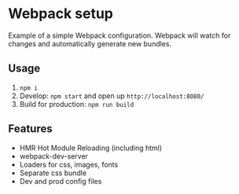 # Webpack setup

Example of a simple Webpack configuration. Webpack will watch for changes and automatically generate new bundles.

## Usage

1. `npm i`
2. Develop: `npm start` and open up `http://localhost:8080/`
3. Build for production: `npm run build`

## Features
+ HMR Hot Module Reloading (including html)
+ webpack-dev-server
+ Loaders for css, images, fonts
+ Separate css bundle
+ Dev and prod config files
